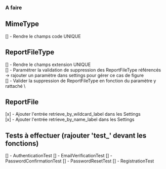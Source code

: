 ### A faire
## MimeType
[] - Rendre le champs code UNIQUE

## ReportFileType
[] - Rendre le champs extension UNIQUE\
[] - Paramétrer la validation de suppression des ReportFileType référencés \
        -> rajouter un paramètre dans settings pour gérer ce cas de figure \
[] - Valider la suppression de ReportFileType en fonction du paramètre y rattaché \

## ReportFile
[x] - Ajouter l'entrée retrieve_by_wildcard_label dans les Settings\
[x] - Ajouter l'entrée retrieve_by_name_label dans les Settings

## Tests à effectuer (rajouter 'test_' devant les fonctions)
[] - AuthenticationTest
[] - EmailVerificationTest
[] - PasswordConfirmationTest
[] - PasswordResetTest
[] - RegistrationTest

